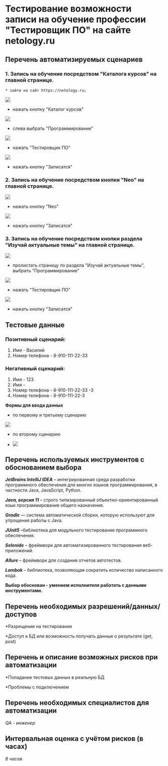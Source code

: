 # Тестирование возможности записи на обучение профессии "Тестировщик ПО" на сайте netology.ru

## Перечень автоматизируемых сценариев

### 1. Запись на обучение посредством "Каталога курсов" на главной странице.

    * зайти на сайт https://netology.ru;
    
![](/images/img1.png)

- нажать кнопку "Каталог курсов"

   
![](/images/img2.png)

- слева выбрать "Программирование"
 
![](/images/img3.png)

- нажать "Тестировщик ПО"

![](/images/img4.png)

- нажать кнопку "Записатся"

### 2. Запись на обучение посредством кнопки "Neo" на главной странице.

![](/images/img2_1.png)

- нажать кнопку "Neo"

![](/images/img2_2.png)

- нажать кнопку "Записатся"

### 3. Запись на обучение посредством кнопки раздела "Изучай актуальные темы" на главной странице.

![](/images/img3_1.png)

- пролистать страницу ло раздела "Изучай актуальные темы", выбрать "Программирование"  

![](/images/img3.png)

- нажать "Тестировщик ПО"


![](/images/img4.png)

- нажать кнопку "Записатся"


## Тестовые данные

### Позитивный сценарий:
1. Имя - Василий
2. Номер телефона - 8-910-111-22-33

### Негативный сценарий:
1. Имя - 123
2. Имя -$%$
3. Номер телефона - 8-910-111-22-33 -3
4. Номер телефона - 8-910-111-22-3

__Формы для ввода данных__
 
 * по первому и третьему сценарию 
 
![](/images/img2_3.png)

* по второму сценарию 

* ![](/images/img5.png)

## Перечень используемых инструментов с обоснованием выбора

**_JetBrains IntelliJ IDEA_**  – интегрированная среда разработки программного обеспечения для многих языков программирования, в частности Java, JavaScript, Python. 

**_Java, версия 11_** – строго типизированный объектно-ориентированный язык программирования общего назначения.

**_Gradle_** — система автоматической сборки, которую используют для упрощения работы с Java.

**_JUnit5_** –библиотека для модульного тестирования программного обеспечения.

**_Selenide_** – фреймворк для автоматизированного тестирования веб-приложений.

**_Allure_** – фреймворк для создания отчетов автотестов.

**_Lombok_** – библиотека, позволяющая сократить количество написанного кода.

**Выбор обоснован - умением исполнителя работать с данными инструментами.**

## Перечень необходимых разрешений/данных/доступов

*Разрещение на тестирование

*Доступ к БД или возможность получать данные о результате (get, post)

## Перечень и описание возможных рисков при автоматизации

*Попадание тестовых данных в реальную БД

*Проблемы с подключением 

## Перечень необходимых специалистов для автоматизации

_QA - инженер_

## Интервальная оценка с учётом рисков (в часах)

_8 часов_
